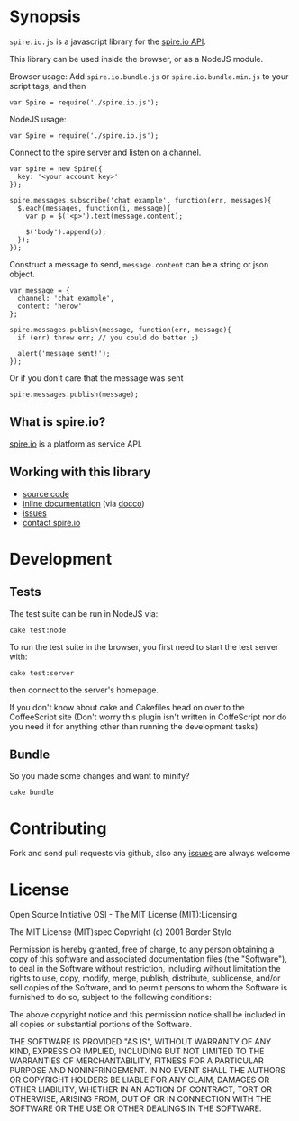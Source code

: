 
# Synopsis

`spire.io.js` is a javascript library for the [spire.io API](http://www.spire.io/).

This library can be used inside the browser, or as a NodeJS module.

Browser usage:
Add `spire.io.bundle.js` or `spire.io.bundle.min.js` to your script tags, and then

    var Spire = require('./spire.io.js');

NodeJS usage:

    var Spire = require('./spire.io.js');

Connect to the spire server and listen on a channel.

    var spire = new Spire({
      key: '<your account key>'
    });

    spire.messages.subscribe('chat example', function(err, messages){
      $.each(messages, function(i, message){
        var p = $('<p>').text(message.content);

        $('body').append(p);
      });
    });

Construct a message to send, `message.content` can be a string or json object.

    var message = {
      channel: 'chat example',
      content: 'herow'
    };

    spire.messages.publish(message, function(err, message){
      if (err) throw err; // you could do better ;)

      alert('message sent!');
    });

Or if you don't care that the message was sent

    spire.messages.publish(message);


## What is spire.io?

[spire.io](http://spire.io) is a platform as service API.

## Working with this library

* [source code](https://github.com/spire-io/spire.io.js)
* [inline documentation](http://spire-io.github.com/spire.io.js/) (via [docco](http://jashkenas.github.com/docco/))
* [issues](https://github.com/spire-io/spire.io.js/issues)
* [contact spire.io](http://spire.io/contact.html)

# Development

## Tests

The test suite can be run in NodeJS via:

    cake test:node

To run the test suite in the browser, you first need to start the test server with:

    cake test:server

then connect to the server's homepage.

If you don't know about cake and Cakefiles head on over to the CoffeeScript site (Don't worry this plugin isn't written in CoffeScript nor do you need it for anything other than running the development tasks)

## Bundle

So you made some changes and want to minify?

    cake bundle

# Contributing

Fork and send pull requests via github, also any [issues](https://github.com/spire-io/jquery.spire.js/issues) are always welcome

# License

Open Source Initiative OSI - The MIT License (MIT):Licensing

The MIT License (MIT)spec
Copyright (c) 2001 Border Stylo

Permission is hereby granted, free of charge, to any person obtaining a copy of this software and associated documentation files (the "Software"), to deal in the Software without restriction, including without limitation the rights to use, copy, modify, merge, publish, distribute, sublicense, and/or sell copies of the Software, and to permit persons to whom the Software is furnished to do so, subject to the following conditions:

The above copyright notice and this permission notice shall be included in all copies or substantial portions of the Software.

THE SOFTWARE IS PROVIDED "AS IS", WITHOUT WARRANTY OF ANY KIND, EXPRESS OR IMPLIED, INCLUDING BUT NOT LIMITED TO THE WARRANTIES OF MERCHANTABILITY, FITNESS FOR A PARTICULAR PURPOSE AND NONINFRINGEMENT. IN NO EVENT SHALL THE AUTHORS OR COPYRIGHT HOLDERS BE LIABLE FOR ANY CLAIM, DAMAGES OR OTHER LIABILITY, WHETHER IN AN ACTION OF CONTRACT, TORT OR OTHERWISE, ARISING FROM, OUT OF OR IN CONNECTION WITH THE SOFTWARE OR THE USE OR OTHER DEALINGS IN THE SOFTWARE.
